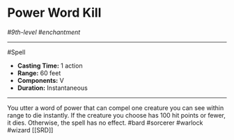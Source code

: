 # Power Word Kill
*#9th-level #enchantment*
___ 
#Spell
- **Casting Time:** 1 action
- **Range:** 60 feet
- **Components:** V
- **Duration:** Instantaneous
---
You utter a word of power that can compel one creature you can see within range to die instantly. If the creature you choose has 100 hit points or fewer, it dies. Otherwise, the spell has no effect.
#bard
#sorcerer
#warlock
#wizard
[[SRD]]